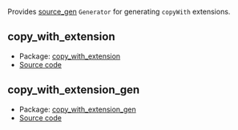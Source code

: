Provides [source_gen](https://pub.dev/packages/source_gen) `Generator` for generating `copyWith` extensions.

## copy_with_extension
* Package: [copy_with_extension](https://pub.dev/packages/copy_with_extension)
* [Source code](https://github.com/numen31337/copy_with_extension/tree/master/copy_with_extension)


## copy_with_extension_gen
* Package: [copy_with_extension_gen](https://pub.dev/packages/copy_with_extension_gen)
* [Source code](https://github.com/numen31337/copy_with_extension/tree/master/copy_with_extension_gen)
